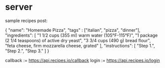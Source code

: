 # server

sample recipes post:

{
"name": "Homemade Pizza",
"tags" : ["italian", "pizza", "dinner"],
"ingredients": [
"1 1/2 cups (355 ml) warm water (105°F-115°F)",
"1 package (2 1/4 teaspoons) of active dry yeast",
"3 3/4 cups (490 g) bread flour",
"feta cheese, firm mozzarella cheese, grated"
],
"instructions": [
"Step 1.",
"Step 2.",
"Step 3."
]
}


callback := https://api.recipes.io/callback
login := https://api.recipes.io/login